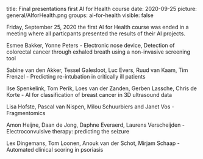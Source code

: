 title: Final presentations first AI for Health course
date: 2020-09-25
picture: general/AIforHealth.png
groups: ai-for-health
visible: false

Friday, September 25, 2020 the first AI for Health course was ended in a meeting where all particpants presented the results of their AI projects. 

Esmee Bakker, Yonne Peters -  Electronic nose device, Detection of colorectal cancer through exhaled breath using a non-invasive screening tool

Sabine van den Akker, Tessel Galesloot, Luc Evers, Ruud van Kaam, Tim Frenzel - Predicting re-intubation in critically ill patients

Ilse Spenkelink, Tom Perik, Loes van der Zanden, Gerben Lassche, Chris de Korte - AI for classification of breast cancer in 3D ultrasound data

Lisa Hofste, Pascal van Nispen, Milou Schuurbiers and Janet Vos - Fragmentomics

Amon Heijne, Daan de Jong, Daphne Everaerd, Laurens Verscheijden - Electroconvulsive therapy: predicting the seizure

Lex Dingemans, Tom Loonen, Anouk van der Schot, Mirjam Schaap - Automated clinical scoring in psoriasis
